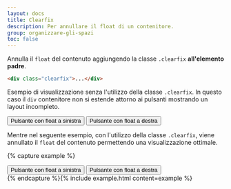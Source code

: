 ```yaml
---
layout: docs
title: Clearfix
description: Per annullare il float di un contenitore.
group: organizzare-gli-spazi
toc: false
---
```


Annulla il `float` del contenuto aggiungendo la classe `.clearfix` **all'elemento padre**.

```html
<div class="clearfix">...</div>
```

Esempio di visualizzazione senza l'utilizzo della classe `.clearfix`. In questo caso il `div` contenitore non si estende attorno ai pulsanti mostrando un layout incompleto.

<div class="bd-example">
  <div class="neutral-2-bg p-2">
    <button type="button" class="btn btn-secondary float-start">Pulsante con float a sinistra</button>
    <button type="button" class="btn btn-secondary float-end">Pulsante con float a destra</button>
  </div>
</div>

Mentre nel seguente esempio, con l'utilizzo della classe `.clearfix`, viene annullato il `float` del contenuto permettendo una visualizzazione ottimale.

{% capture example %}

<div class="neutral-2-bg p-2 clearfix">
  <button type="button" class="btn btn-secondary float-start">Pulsante con float a sinistra</button>
  <button type="button" class="btn btn-secondary float-end">Pulsante con float a destra</button>
</div>
{% endcapture %}{% include example.html content=example %}
